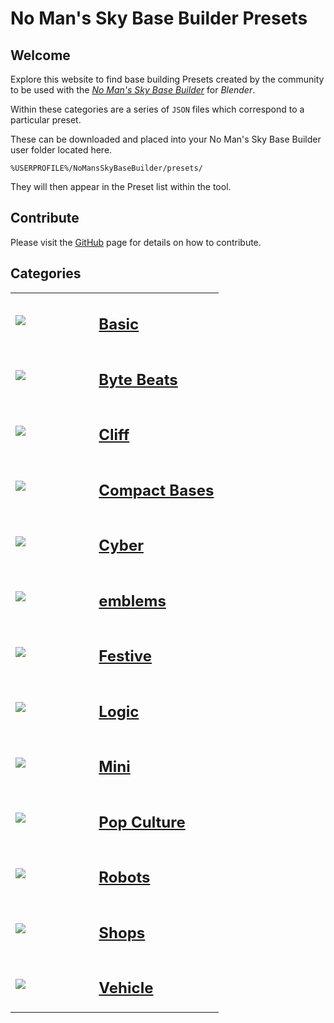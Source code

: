# No Man's Sky Base Builder Presets  


## Welcome

Explore this website to find base building Presets created by the community 
to be used with the _[No Man's Sky Base Builder](https://www.nexusmods.com/nomanssky/mods/984)_ for _Blender_.

Within these categories are a series of `JSON` files which correspond to a 
particular preset.

These can be downloaded and placed into your No Man's Sky Base Builder user 
folder located here.

```
%USERPROFILE%/NoMansSkyBaseBuilder/presets/
```

They will then appear in the Preset list within the tool.

## Contribute

Please visit the [GitHub](https://github.com/charliebanks/nms-base-builder-presets) page for details on how to contribute.


## Categories  

<table cellpadding="10">
        <tbody><tr>
            <td width="40%"><a href="https://charliebanks.github.io/nms-base-builder-presets/Basic"><img src="https://raw.githubusercontent.com/charliebanks/nms-base-builder-presets/master\images\Basic\Kattiko_WindTurbine.jpg"></a></td>
            <td valign="top" width="60%"><h2><a href="https://charliebanks.github.io/nms-base-builder-presets/Basic">Basic</a></h2></td>
        </tr><tr>
            <td width="40%"><a href="https://charliebanks.github.io/nms-base-builder-presets/Byte%20Beats"><img src="https://raw.githubusercontent.com/charliebanks/nms-base-builder-presets/master\images\missing_thumbnail.jpg"></a></td>
            <td valign="top" width="60%"><h2><a href="https://charliebanks.github.io/nms-base-builder-presets/Byte%20Beats">Byte Beats</a></h2></td>
        </tr><tr>
            <td width="40%"><a href="https://charliebanks.github.io/nms-base-builder-presets/Cliff"><img src="https://raw.githubusercontent.com/charliebanks/nms-base-builder-presets/master\images\Cliff\djmonkey_Building.jpg"></a></td>
            <td valign="top" width="60%"><h2><a href="https://charliebanks.github.io/nms-base-builder-presets/Cliff">Cliff</a></h2></td>
        </tr><tr>
            <td width="40%"><a href="https://charliebanks.github.io/nms-base-builder-presets/Compact%20Bases"><img src="https://raw.githubusercontent.com/charliebanks/nms-base-builder-presets/master\images\Compact Bases\Kattiko_Bizarrotech Frogbase.jpg"></a></td>
            <td valign="top" width="60%"><h2><a href="https://charliebanks.github.io/nms-base-builder-presets/Compact%20Bases">Compact Bases</a></h2></td>
        </tr><tr>
            <td width="40%"><a href="https://charliebanks.github.io/nms-base-builder-presets/Cyber"><img src="https://raw.githubusercontent.com/charliebanks/nms-base-builder-presets/master\images\Cyber\djmonkey_ATM.jpg"></a></td>
            <td valign="top" width="60%"><h2><a href="https://charliebanks.github.io/nms-base-builder-presets/Cyber">Cyber</a></h2></td>
        </tr><tr>
            <td width="40%"><a href="https://charliebanks.github.io/nms-base-builder-presets/emblems"><img src="https://raw.githubusercontent.com/charliebanks/nms-base-builder-presets/master\images\emblems\Kattiko_Logo AGT.jpg"></a></td>
            <td valign="top" width="60%"><h2><a href="https://charliebanks.github.io/nms-base-builder-presets/emblems">emblems</a></h2></td>
        </tr><tr>
            <td width="40%"><a href="https://charliebanks.github.io/nms-base-builder-presets/Festive"><img src="https://raw.githubusercontent.com/charliebanks/nms-base-builder-presets/master\images\Festive\Kattiko_Xmas tree.jpg"></a></td>
            <td valign="top" width="60%"><h2><a href="https://charliebanks.github.io/nms-base-builder-presets/Festive">Festive</a></h2></td>
        </tr><tr>
            <td width="40%"><a href="https://charliebanks.github.io/nms-base-builder-presets/Logic"><img src="https://raw.githubusercontent.com/charliebanks/nms-base-builder-presets/master\images\Logic\Rai_MDoorProximity.jpg"></a></td>
            <td valign="top" width="60%"><h2><a href="https://charliebanks.github.io/nms-base-builder-presets/Logic">Logic</a></h2></td>
        </tr><tr>
            <td width="40%"><a href="https://charliebanks.github.io/nms-base-builder-presets/Mini"><img src="https://raw.githubusercontent.com/charliebanks/nms-base-builder-presets/master\images\Mini\djmonkey_ChessSetPlayed.jpg"></a></td>
            <td valign="top" width="60%"><h2><a href="https://charliebanks.github.io/nms-base-builder-presets/Mini">Mini</a></h2></td>
        </tr><tr>
            <td width="40%"><a href="https://charliebanks.github.io/nms-base-builder-presets/Pop%20Culture"><img src="https://raw.githubusercontent.com/charliebanks/nms-base-builder-presets/master\images\Pop Culture\djmonkey_IronGiant.jpg"></a></td>
            <td valign="top" width="60%"><h2><a href="https://charliebanks.github.io/nms-base-builder-presets/Pop%20Culture">Pop Culture</a></h2></td>
        </tr><tr>
            <td width="40%"><a href="https://charliebanks.github.io/nms-base-builder-presets/Robots"><img src="https://raw.githubusercontent.com/charliebanks/nms-base-builder-presets/master\images\Robots\Kattiko_GygnusGuardbot.jpg"></a></td>
            <td valign="top" width="60%"><h2><a href="https://charliebanks.github.io/nms-base-builder-presets/Robots">Robots</a></h2></td>
        </tr><tr>
            <td width="40%"><a href="https://charliebanks.github.io/nms-base-builder-presets/Shops"><img src="https://raw.githubusercontent.com/charliebanks/nms-base-builder-presets/master\images\Shops\djmonkey_FlyingTaco.jpg"></a></td>
            <td valign="top" width="60%"><h2><a href="https://charliebanks.github.io/nms-base-builder-presets/Shops">Shops</a></h2></td>
        </tr><tr>
            <td width="40%"><a href="https://charliebanks.github.io/nms-base-builder-presets/Vehicle"><img src="https://raw.githubusercontent.com/charliebanks/nms-base-builder-presets/master\images\Vehicle\djmonkey_NostromoWhole.jpg"></a></td>
            <td valign="top" width="60%"><h2><a href="https://charliebanks.github.io/nms-base-builder-presets/Vehicle">Vehicle</a></h2></td>
        </tr>
</tbody>
</table>
